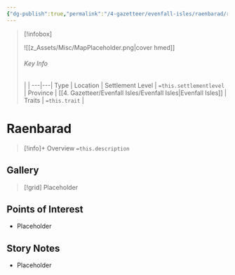```yaml
---
{"dg-publish":true,"permalink":"/4-gazetteer/evenfall-isles/raenbarad/raenbarad/"}
---
```



> [!infobox]
> 
> ![[z_Assets/Misc/MapPlaceholder.png\|cover hmed]]
> ###### Key Info
>  |   |
> ---|---|
> Type | Location |
> Settlement Level | `=this.settlementlevel` |
> Province | [[4. Gazetteer/Evenfall Isles/Evenfall Isles\|Evenfall Isles]] |
> Traits | `=this.trait` |

# Raenbarad

> [!info]+ Overview
> `=this.description`

## Gallery

>[!grid]
>Placeholder


## Points of Interest

- Placeholder

## Story Notes

- Placeholder